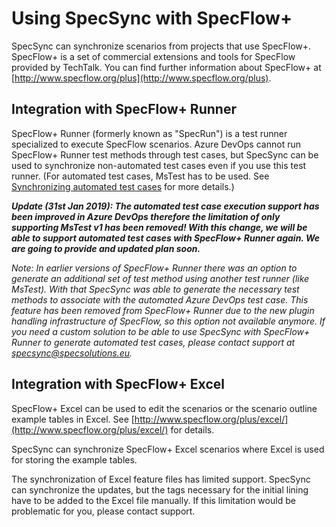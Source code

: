 # Using SpecSync with SpecFlow+

SpecSync can synchronize scenarios from projects that use SpecFlow+. SpecFlow+ is a set of commercial extensions and tools for SpecFlow provided by TechTalk. You can find further information about SpecFlow+ at [http://www.specflow.org/plus](http://www.specflow.org/plus).

## Integration with SpecFlow+ Runner

SpecFlow+ Runner \(formerly known as "SpecRun"\) is a test runner specialized to execute SpecFlow scenarios. Azure DevOps cannot run SpecFlow+ Runner test methods through test cases, but SpecSync can be used to synchronize non-automated test cases even if you use this test runner. \(For automated test cases, MsTest has to be used. See [Synchronizing automated test cases](synchronizing-automated-test-cases.md) for more details.\)

_**Update \(31st Jan 2019\): The automated test case execution support has been improved in Azure DevOps therefore the limitation of only supporting MsTest v1 has been removed! With this change, we will be able to support automated test cases with SpecFlow+ Runner again. We are going to provide and updated plan soon.**_

_Note: In earlier versions of SpecFlow+ Runner there was an option to generate an additional set of test method using another test runner \(like MsTest\). With that SpecSync was able to generate the necessary test methods to associate with the automated Azure DevOps test case. This feature has been removed from SpecFlow+ Runner due to the new plugin handling infrastructure of SpecFlow, so this option not available anymore. If you need a custom solution to be able to use SpecSync with SpecFlow+ Runner to generate automated test cases, please contact support at specsync@specsolutions.eu._

## Integration with SpecFlow+ Excel

SpecFlow+ Excel can be used to edit the scenarios or the scenario outline example tables in Excel. See [http://www.specflow.org/plus/excel/](http://www.specflow.org/plus/excel/) for details.

SpecSync can synchronize SpecFlow+ Excel scenarios where Excel is used for storing the example tables.

The synchronization of Excel feature files has limited support. SpecSync can synchronize the updates, but the tags necessary for the initial lining have to be added to the Excel file manually. If this limitation would be problematic for you, please contact support.

